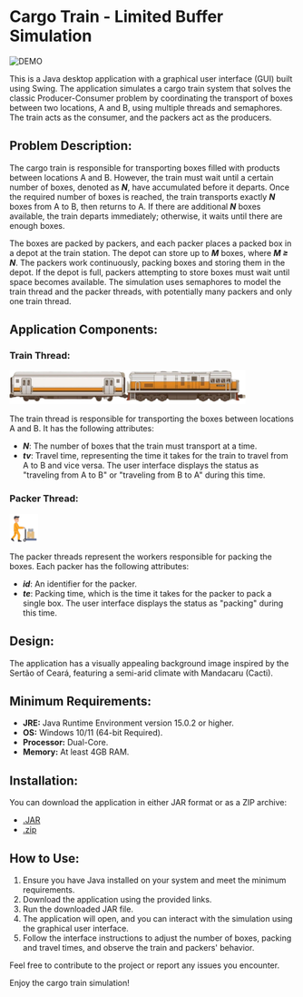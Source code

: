 # Cargo Train - Limited Buffer Simulation

![DEMO](https://github.com/jbrun0r/Aplica-oJavaThreadsTrain-Projeto/blob/demo-video/traint.gif?raw=true)

This is a Java desktop application with a graphical user interface (GUI) built using Swing. The application simulates a cargo train system that solves the classic Producer-Consumer problem by coordinating the transport of boxes between two locations, A and B, using multiple threads and semaphores. The train acts as the consumer, and the packers act as the producers.

## Problem Description:
The cargo train is responsible for transporting boxes filled with products between locations A and B. However, the train must wait until a certain number of boxes, denoted as **_N_**, have accumulated before it departs. Once the required number of boxes is reached, the train transports exactly **_N_** boxes from A to B, then returns to A. If there are additional **_N_** boxes available, the train departs immediately; otherwise, it waits until there are enough boxes.

The boxes are packed by packers, and each packer places a packed box in a depot at the train station. The depot can store up to **_M_** boxes, where **_M ≥ N_**. The packers work continuously, packing boxes and storing them in the depot. If the depot is full, packers attempting to store boxes must wait until space becomes available. The simulation uses semaphores to model the train thread and the packer threads, with potentially many packers and only one train thread.

## Application Components:

### Train Thread:
![Train](https://raw.githubusercontent.com/jbrun0r/Aplica-oJavaThreadsTrain-Projeto/main/master/src/imagens/trem_comvagao%20(1).png)

The train thread is responsible for transporting the boxes between locations A and B. It has the following attributes:
- **_N_**: The number of boxes that the train must transport at a time.
- **_tv_**: Travel time, representing the time it takes for the train to travel from A to B and vice versa. The user interface displays the status as "traveling from A to B" or "traveling from B to A" during this time.

### Packer Thread:
![Packer](https://raw.githubusercontent.com/jbrun0r/Aplica-oJavaThreadsTrain-Projeto/main/master/src/imagens/empacotador.png)

The packer threads represent the workers responsible for packing the boxes. Each packer has the following attributes:
- **_id_**: An identifier for the packer.
- **_te_**: Packing time, which is the time it takes for the packer to pack a single box. The user interface displays the status as "packing" during this time.

## Design:
The application has a visually appealing background image inspired by the Sertão of Ceará, featuring a semi-arid climate with Mandacaru (Cacti).

## Minimum Requirements:
- **JRE:** Java Runtime Environment version 15.0.2 or higher.
- **OS:** Windows 10/11 (64-bit Required).
- **Processor:** Dual-Core.
- **Memory:** At least 4GB RAM.

## Installation:
You can download the application in either JAR format or as a ZIP archive:

- [.JAR](https://github.com/jbrun0r/Aplica-oJavaThreadsTrain-Projeto/blob/JAR/TrainThread.jar)
- [.zip](https://github.com/jbrun0r/Aplica-oJavaThreadsTrain-Projeto/blob/JAR/TrainThread.zip)

## How to Use:
1. Ensure you have Java installed on your system and meet the minimum requirements.
2. Download the application using the provided links.
3. Run the downloaded JAR file.
4. The application will open, and you can interact with the simulation using the graphical user interface.
5. Follow the interface instructions to adjust the number of boxes, packing and travel times, and observe the train and packers' behavior.

Feel free to contribute to the project or report any issues you encounter.

Enjoy the cargo train simulation!
